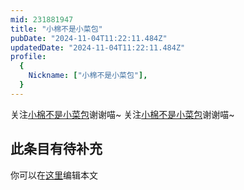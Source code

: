 ```yaml
---
mid: 231881947
title: "小棉不是小菜包"
pubDate: "2024-11-04T11:22:11.484Z"
updatedDate: "2024-11-04T11:22:11.484Z"
profile:
  {
    Nickname: ["小棉不是小菜包"],
  }
---
```


关注[小棉不是小菜包](https://space.bilibili.com/231881947)谢谢喵~ 关注[小棉不是小菜包](https://space.bilibili.com/231881947)谢谢喵~

## 此条目有待补充
你可以在[这里](https://github.com/Yuhanawa/VTuber.ICU/edit/master/src/content/v/小棉不是小菜包/index.md)编辑本文
